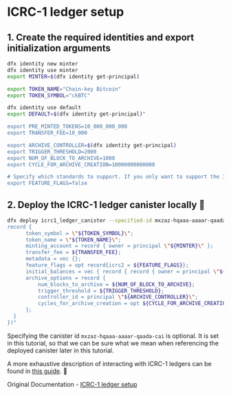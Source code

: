 # ICRC-1 ledger setup

## 1. Create the required identities and export initialization arguments

```bash
dfx identity new minter
dfx identity use minter
export MINTER=$(dfx identity get-principal)

export TOKEN_NAME="Chain-key Bitcoin"
export TOKEN_SYMBOL="ckBTC"

dfx identity use default
export DEFAULT=$(dfx identity get-principal)"

export PRE_MINTED_TOKENS=10_000_000_000
export TRANSFER_FEE=10_000

export ARCHIVE_CONTROLLER=$(dfx identity get-principal)
export TRIGGER_THRESHOLD=2000
export NUM_OF_BLOCK_TO_ARCHIVE=1000
export CYCLE_FOR_ARCHIVE_CREATION=10000000000000

# Specify which standards to support. If you only want to support the ICRC-1 standard then you can set:
export FEATURE_FLAGS=false
```

## 2. Deploy the ICRC-1 ledger canister locally 🚀

```bash
dfx deploy icrc1_ledger_canister --specified-id mxzaz-hqaaa-aaaar-qaada-cai --argument "(variant {Init = 
record {
      token_symbol = \"${TOKEN_SYMBOL}\";
      token_name = \"${TOKEN_NAME}\";
      minting_account = record { owner = principal \"${MINTER}\" };
      transfer_fee = ${TRANSFER_FEE};
      metadata = vec {};
      feature_flags = opt record{icrc2 = ${FEATURE_FLAGS}};
      initial_balances = vec { record { record { owner = principal \"${DEFAULT}\"; }; ${PRE_MINTED_TOKENS}; }; };
      archive_options = record {
          num_blocks_to_archive = ${NUM_OF_BLOCK_TO_ARCHIVE};
          trigger_threshold = ${TRIGGER_THRESHOLD};
          controller_id = principal \"${ARCHIVE_CONTROLLER}\";
          cycles_for_archive_creation = opt ${CYCLE_FOR_ARCHIVE_CREATION};
      };
  }
})"
```

Specifying the canister id `mxzaz-hqaaa-aaaar-qaada-cai` is optional. It is set in this tutorial, so that we can be sure what we mean when referencing the deployed canister later in this tutorial.

A more exhaustive description of interacting with ICRC-1 ledgers can be found in [this guide](https://internetcomputer.org/docs/current/developer-docs/integrations/icrc-1/interact-with-ICRC-1-ledger). 📘

Original Documentation - [ICRC-1 ledger setup](https://internetcomputer.org/docs/current/developer-docs/integrations/icrc-1/icrc1-ledger-setup)